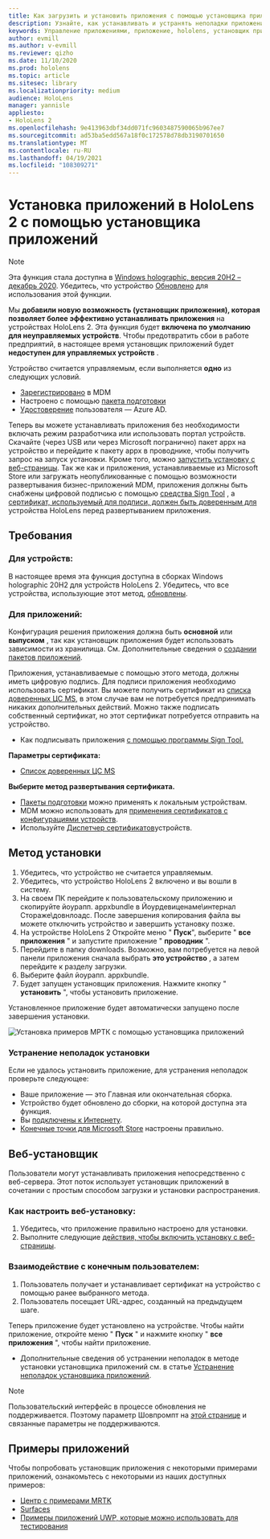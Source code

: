 ```yaml
---
title: Как загрузить и установить приложения с помощью установщика приложений HoloLens 2
description: Узнайте, как устанавливать и устранять неполадки приложений с помощью установщика приложений, а также загружать и устанавливать приложения через пользовательский интерфейс.
keywords: Управление приложениями, приложение, hololens, установщик приложений
author: evmill
ms.author: v-evmill
ms.reviewer: qizho
ms.date: 11/10/2020
ms.prod: hololens
ms.topic: article
ms.sitesec: library
ms.localizationpriority: medium
audience: HoloLens
manager: yannisle
appliesto:
- HoloLens 2
ms.openlocfilehash: 9e413963dbf34dd071fc9603487590065b967ee7
ms.sourcegitcommit: ad53ba5edd567a18f0c172578d78db3190701650
ms.translationtype: MT
ms.contentlocale: ru-RU
ms.lasthandoff: 04/19/2021
ms.locfileid: "108309271"
---
```

# <a name="install-apps-on-hololens-2-via-app-installer"></a>Установка приложений в HoloLens 2 с помощью установщика приложений

> [!NOTE]
> Эта функция стала доступна в [Windows holographic, версия 20H2 – декабрь 2020](hololens-release-notes.md). Убедитесь, что устройство [Обновлено](hololens-update-hololens.md) для использования этой функции.

Мы **добавили новую возможность (установщик приложения), которая позволяет более эффективно устанавливать приложения** на устройствах HoloLens 2. Эта функция будет **включена по умолчанию для неуправляемых устройств**. Чтобы предотвратить сбои в работе предприятий, в настоящее время установщик приложений будет **недоступен для управляемых устройств** .  

Устройство считается управляемым, если выполняется **одно** из следующих условий.

- [Зарегистрировано](hololens-enroll-mdm.md) в MDM
- Настроено с помощью [пакета подготовки](hololens-provisioning.md)
- [Удостоверение](hololens-identity.md) пользователя — Azure AD.

Теперь вы можете устанавливать приложения без необходимости включать режим разработчика или использовать портал устройств.  Скачайте (через USB или через Microsoft погранично) пакет appx на устройство и перейдите к пакету appx в проводнике, чтобы получить запрос на запуск установки.  Кроме того, можно [запустить установку с веб-страницы](https://docs.microsoft.com/windows/msix/app-installer/installing-windows10-apps-web).  Так же как и приложения, устанавливаемые из Microsoft Store или загружать неопубликованные с помощью возможности развертывания бизнес-приложений MDM, приложения должны быть снабжены цифровой подписью с помощью [средства Sign Tool](https://docs.microsoft.com/windows/win32/appxpkg/how-to-sign-a-package-using-signtool) , а [сертификат, используемый для подписи, должен быть доверенным для](https://docs.microsoft.com/windows/win32/appxpkg/how-to-sign-a-package-using-signtool#security-considerations) устройства HoloLens перед развертыванием приложения.

## <a name="requirements"></a>Требования

### <a name="for-your-devices"></a>Для устройств:

В настоящее время эта функция доступна в сборках Windows holographic 20H2 для устройств HoloLens 2. Убедитесь, что все устройства, использующие этот метод, [обновлены](hololens-update-hololens.md).

### <a name="for-your-apps"></a>Для приложений:

Конфигурация решения приложения должна быть **основной** или **выпуском** , так как установщик приложения будет использовать зависимости из хранилища. См. Дополнительные сведения о [создании пакетов приложений](https://docs.microsoft.com/windows/msix/app-installer/create-appinstallerfile-vs).

Приложения, устанавливаемые с помощью этого метода, должны иметь цифровую подпись. Для подписи приложения необходимо использовать сертификат. Вы можете получить сертификат из [списка доверенных ЦС MS](https://ccadb-public.secure.force.com/microsoft/IncludedCACertificateReportForMSFT), в этом случае вам не потребуется предпринимать никаких дополнительных действий. Можно также подписать собственный сертификат, но этот сертификат потребуется отправить на устройство.

- Как подписывать приложения [с помощью программы Sign Tool.](https://docs.microsoft.com/windows/win32/appxpkg/how-to-sign-a-package-using-signtool)

**Параметры сертификата:**

- [Список доверенных ЦС MS](https://ccadb-public.secure.force.com/microsoft/IncludedCACertificateReportForMSFT)

**Выберите метод развертывания сертификата.**

- [Пакеты подготовки](hololens-provisioning.md) можно применять к локальным устройствам.
- MDM можно использовать для [применения сертификатов с конфигурациями устройств](https://docs.microsoft.com/mem/intune/protect/certificates-configure).
- Используйте [Диспетчер сертификатов](certificate-manager.md)устройств.

## <a name="installation-method"></a>Метод установки

1. Убедитесь, что устройство не считается управляемым.
1. Убедитесь, что устройство HoloLens 2 включено и вы вошли в систему.
1. На своем ПК перейдите к пользовательскому приложению и скопируйте йоурапп. appxbundle в Йоурдевиценаме\интернал Стораже\довнлоадс.
    После завершения копирования файла вы можете отключить устройство и завершить установку позже.
1. На устройстве HoloLens 2 Откройте меню " **Пуск**", выберите " **все приложения** " и запустите приложение " **проводник** ".
1. Перейдите в папку downloads. Возможно, вам потребуется на левой панели приложения сначала выбрать **это устройство** , а затем перейдите к разделу загрузки.
1. Выберите файл йоурапп. appxbundle.
1. Будет запущен установщик приложения. Нажмите кнопку " **установить** ", чтобы установить приложение.

Установленное приложение будет автоматически запущено после завершения установки.

![Установка примеров МРТК с помощью установщика приложений](images/hololens-app-installer-picture.jpg)

### <a name="troubleshooting-installs"></a>Устранение неполадок установки

Если не удалось установить приложение, для устранения неполадок проверьте следующее:

- Ваше приложение — это Главная или окончательная сборка.
- Устройство будет обновлено до сборки, на которой доступна эта функция.
- Вы [подключены к Интернету](hololens-network.md).
- [Конечные точки для Microsoft Store](hololens-offline.md) настроены правильно.  

## <a name="web-installer"></a>Веб-установщик

Пользователи могут устанавливать приложения непосредственно с веб-сервера. Этот поток использует установщик приложений в сочетании с простым способом загрузки и установки распространения.

### <a name="how-to-set-up-web-install"></a>Как настроить веб-установку:

1. Убедитесь, что приложение правильно настроено для установки.
1. Выполните следующие [действия, чтобы включить установку с веб-страницы](https://docs.microsoft.com/windows/msix/app-installer/installing-windows10-apps-web#how-to-enable-this-on-a-webpage).

### <a name="end-user-experience"></a>Взаимодействие с конечным пользователем:

1. Пользователь получает и устанавливает сертификат на устройство с помощью ранее выбранного метода.
1. Пользователь посещает URL-адрес, созданный на предыдущем шаге.

Теперь приложение будет установлено на устройстве. Чтобы найти приложение, откройте меню " **Пуск** " и нажмите кнопку " **все приложения** ", чтобы найти приложение.

- Дополнительные сведения об устранении неполадок в методе установки установщика приложений см. в статье [Устранение неполадок установщика приложений](https://docs.microsoft.com/windows/msix/app-installer/troubleshoot-appinstaller-issues).

> [!NOTE]
> Пользовательский интерфейс в процессе обновления не поддерживается. Поэтому параметр Шовпромпт на [этой странице](https://docs.microsoft.com/windows/msix/app-installer/update-settings) и связанные параметры не поддерживаются.

## <a name="sample-apps"></a>Примеры приложений

Чтобы попробовать установщик приложения с некоторыми примерами приложений, ознакомьтесь с некоторыми из наших доступных примеров:

- [Центр с примерами MRTK](https://microsoft.github.io/MixedRealityToolkit-Unity/Documentation/README_ExampleHub.html)
- [Surfaces](https://docs.microsoft.com/windows/mixed-reality/develop/unity/sampleapp-surfaces)
- [Примеры приложений UWP, которые можно использовать для тестирования](https://github.com/microsoft/Windows-universal-samples/tree/master/Samples)
